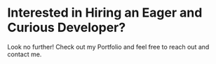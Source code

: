 # Interested in Hiring an Eager and Curious Developer?
Look no further! Check out my Portfolio and feel free to reach out and contact me.